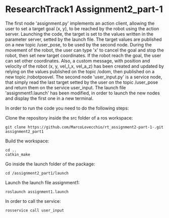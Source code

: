 # ResearchTrack1 Assignment2_part-1
The first node 'assignment.py' implements an action client, allowing the user to set a target goal (x, y), to be reached by the robot using the action server.
Launching the code, the target is set to the values written in the parameter server, setted by the launch file.
The target values are published on a new topic /user_pose, to be used by the second node.
During the movement of the robot, the user can type 'x' to cancel the goal and stop the robot, then set new target coordinates.
If the robot reach the goal, the user can set other coordinates.
Also, a custom message, with position and velocity of the robot (x, y, vel_l_x, vel_a_z) has been created and updated by relying on the values published on the topic /odom, then published on a new topic /robotposvel.
The second node 'user_input.py' is a service node, that simply read the last target setted by the user on the topic /user_pose and return them on the service user_input.
The launch file 'assignment1.launch' has been modified, in order to launch the new nodes and display the first one in a new terminal.

In order to run the code you need to do the following steps:

  Clone the repository inside the src folder of a ros workspace:

    git clone https://github.com/MarcoLovecchio/rt_assignment2-part-1-.git assignment2_part1

  Build the workspace:
    
    cd ..
    catkin_make

  Go inside the launch folder of the package:

    cd /assignment2_part1/launch

  Launch the launch file assignment1:

    roslaunch assignment1.launch

In order to call the service:

    rosservice call user_input
